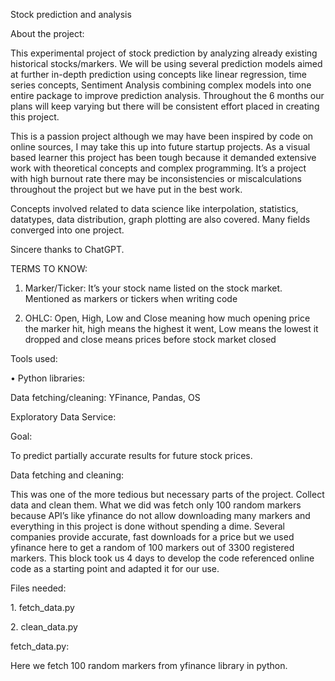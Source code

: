 Stock prediction and analysis 

About the project:

This experimental project of stock prediction by analyzing already existing historical stocks/markers. We will be using several prediction models aimed at further in-depth prediction using concepts like linear regression, time series concepts, Sentiment Analysis combining complex models into one entire package to improve prediction analysis. Throughout the 6 months our plans will keep varying but there will be consistent effort placed in creating this project.



This is a passion project although we may have been inspired by code on online sources, I may take this up into future startup projects. As a visual based learner this project has been tough because it demanded extensive work with theoretical concepts and complex programming. It’s a project with high burnout rate there may be inconsistencies or miscalculations throughout the project but we have put in the best work. 



Concepts involved related to data science like interpolation, statistics, datatypes, data distribution, graph plotting are also covered. Many fields converged into one project. 



Sincere thanks to ChatGPT.



TERMS TO KNOW:

1.	Marker/Ticker: It’s your stock name listed on the stock market. Mentioned as markers or tickers when writing code

2.	OHLC: Open, High, Low and Close meaning how much opening price the marker hit, high means the highest it went, Low means the lowest it dropped and close means prices before stock market closed





















































Tools used:

•	Python libraries:

Data fetching/cleaning: YFinance, Pandas, OS

Exploratory Data Service: 





Goal:

To predict partially accurate results for future stock prices.



Data fetching and cleaning:

This was one of the more tedious but necessary parts of the project. Collect data and clean them. What we did was fetch only 100 random markers because API’s like yfinance do not allow downloading many markers and everything in this project is done without spending a dime. Several companies provide accurate, fast downloads for a price but we used yfinance here to get a random of 100 markers out of 3300 registered markers. This block took us 4 days to develop the code referenced online code as a starting point and adapted it for our use.



Files needed:

1\.	fetch\_data.py

2\.	clean\_data.py



fetch\_data.py:

Here we fetch 100 random markers from yfinance library in python.









